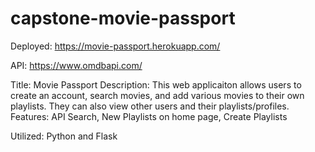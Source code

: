 # capstone-movie-passport

Deployed: https://movie-passport.herokuapp.com/

API: https://www.omdbapi.com/

Title: Movie Passport
Description: This web applicaiton allows users to create an account, search movies, and add various movies to their own playlists. They can also view other users and their playlists/profiles.
Features: API Search, New Playlists on home page, Create Playlists

Utilized: Python and Flask

